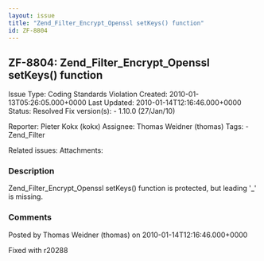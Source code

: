 ```yaml
---
layout: issue
title: "Zend_Filter_Encrypt_Openssl setKeys() function"
id: ZF-8804
---
```


ZF-8804: Zend\_Filter\_Encrypt\_Openssl setKeys() function
----------------------------------------------------------

 Issue Type: Coding Standards Violation Created: 2010-01-13T05:26:05.000+0000 Last Updated: 2010-01-14T12:16:46.000+0000 Status: Resolved Fix version(s): - 1.10.0 (27/Jan/10)
 
 Reporter:  Pieter Kokx (kokx)  Assignee:  Thomas Weidner (thomas)  Tags: - Zend\_Filter
 
 Related issues: 
 Attachments: 
### Description

Zend\_Filter\_Encrypt\_Openssl setKeys() function is protected, but leading '\_' is missing.

 

 

### Comments

Posted by Thomas Weidner (thomas) on 2010-01-14T12:16:46.000+0000

Fixed with r20288

 

 
